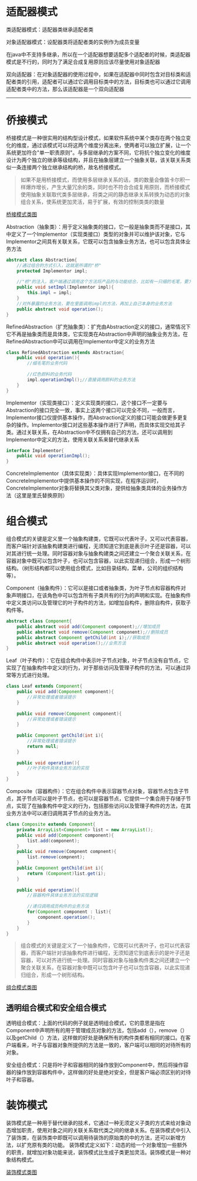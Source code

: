 # 适配器模式
类适配器模式：适配器类继承适配者类

对象适配器模式：设配器类将适配者类的实例作为成员变量

在java中不支持多继承，所以在一个适配器想要适配多个适配者的时候，类适配器模式是不行的，同时为了满足合成复用原则应该尽量使用对象适配器

双向适配器：在对象适配器的使用过程中，如果在适配器中同时包含对目标类和适配者类的引用，适配者可以通过它调用目标类中的方法，目标类也可以通过它调用适配者类中的方法，那么该适配器是一个双向适配器

---
# 侨接模式
桥接模式是一种很实用的结构型设计模式，如果软件系统中某个类存在两个独立变化的维度，通过该模式可以将这两个维度分离出来，使两者可以独立扩展，让一个系统更加符合"单一职责原则"。与多层继承的方案不同，它将抗个独立变化的维度设计为两个独立的继承等级结构，并且在抽象层建立一个抽象关联，该关联关系类似一条连接两个独立继承结构的桥，故名桥接模式。
> 如果不是用桥接模式，而使用多层继承关系的话，类的数量会像笛卡尔积一样爆炸增长，产生大量冗余的类，同时也不符合合成复用原则，而桥接模式使用抽象关联取代类多层继承，将类之间的静态继承关系转换为动态的对象组合关系，使系统更加灵活，易于扩展，有效的控制类类的数量

[桥接模式类图](./img/桥接（bridge）模式类图.png)

Abstraction（抽象类）：用于定义抽象类的接口，它一般是抽象类而不是接口，其中定义了一个Implementor（实现类接口）类型的对象并可以维护该对象，它与Implementor之间具有关联关系，它既可以包含抽象业务方法，也可以包含具体业务方法

```java
abstract class Abstraction{
    //通过组合的方式引入，这就是所谓的"桥"
    protected Implementor impl;
    
    //"桥"的注入，客户端通过调用这个方法将产品的与功能结合，比如有一只细的毛笔，要为这个毛笔选择颜色，颜色作和笔的粗细两个维度是分离的，通过调用细毛笔的setImpl（redImpl）就可以得到一只蘸料为红颜色的细毛笔
    public void setImpl(Implemntor impl){
        this.impl = impl;
    }
    //对外暴露的业务方法，要在里面调用impl的方法，再加上自己本身的业务方法
    public abstract void operation();
}
```

RefinedAbstraction（扩充抽象类）：扩充由Abstraction定义的接口，通常情况下它不再是抽象类而是具体类，它实现类在Abstraction中声明的抽象业务方法，在RefinedAbstraction中可以调用在Implementor中定义的业务方法

```java
class RefinedAbstraction extends Abstraction{
    public void operation(){
        //细毛笔的业务代码
        
        //红色颜料的业务代码
        impl.operationImpl();//直接调用颜料的业务方法
    }
}
```

Implementor（实现类接口）：定义实现类的接口，这个接口不一定要与Abstraction的接口完全一致，事实上这两个接口可以完全不同，一般而言，Implementor接口仅提供基本操作，而Abstraction定义的接口可能会做更多更复杂的操作。Implementor接口对这些基本操作进行了声明，而具体实现交给其子类。通过关联关系，在Abstraction中不仅拥有自己的方法，还可以调用到Implementor中定义的方法，使用关联关系来替代继承关系

```java
interface Implementor{
    public void operationImpl();
}
```

ConcreteImplementor（具体实现类）：具体实现Implementor接口，在不同的ConcreteImplementor中提供基本操作的不同实现，在程序运训时，ConcreteImplementor对象将替换其父类对象，提供给抽象类具体的业务操作方法（这里是里氏替换原则）

# 组合模式
组合模式的关键是定义里一个抽象构建类，它既可以代表叶子，又可以代表容器，而客户端针对该抽象构建类进行编程，无须知道它到底是表示叶子还是容器，可以对其进行统一处理。同时容器对象与抽象构建类之间还建立一个聚合关联关系，在容器对象中既可以包含叶子，也可以包含容器，以此实现递归组合，形成一个树形结构。（树形结构都可以使用组合模式，比如目录结构，菜单，公司的组织结构等）。

Component（抽象构件）：它可以是接口或者抽象类，为叶子节点和容器构件对象声明接口，在该角色中可以包含所有子类共有的行为的声明和实现。在抽象构件中定义类访问以及管理它的叶子构件的方法，如增加自构件，删除自构件，获取子构件等。

```java
abstract class Component{
    public abstract void add(Component component);//增加成员
    public abstract void remove(Component component);//删除成员
    public abstract Component getChild(int i);//获取成员
    public abstract void operation();//业务方法
}
```

Leaf（叶子构件）：它在组合构件中表示叶子节点对象，叶子节点没有自节点，它实现了在抽象构件中定义的行为，对于那些访问及管理子构件的方法，可以通过异常等方式进行处理。

```java
class Leaf extends Component{
    public void add(Component component){
        //异常处理或者错误提示
    }
    
    public void remove(Component component){
        //异常处理或者错误提示
    }
    
    public Component getChild(int i){
        //异常处理或者错误提示
        return null;
    }
    
    public void operation(){
        //叶子构件具体业务方法的实现
    }
}
```

Composite（容器构件）：它在组合构件中表示容器节点对象，容器节点包含子节点，其子节点可以是叶子节点，也可以是容器节点，它提供一个集合用于存储子节点，实现了在抽象构件中定义的行为，包括那些访问以及管理子构件的方法，在其业务方法中可以递归调用其子节点的业务方法。

```java
class Composite extends Component{
    private ArrayList<Component> list = new ArrayList();
    public void add(Component component){
        list.add(component);
    }
    public void remove(Compnent compnent){
        list.remove(compnent);
    }
    public Component getChild(int i){
        return (Component)list.get(i);
    }
   
    public void operation(){
        //容器构件具体业务方法的实现逻辑
        
        //递归调用成员构件的业务方法
        for(Component component : list){
            component.operation();
        }
    }
}
```

> 组合模式的关键是定义了一个抽象构件，它既可以代表叶子，也可以代表容器，而客户端针对该抽象构件进行编程，无须知道它到底表示的是叶子还是容器，可以对齐进行统一处理。同时容器对象与抽象构件类之间还建立一个聚合关联关系，在容器对象中既可以包含叶子也可以包含容器，以此实现递归组合，形成一个树形结构。

[组合模式类图](img/组合（composite）模式.png)

## 透明组合模式和安全组合模式
透明组合模式：上面的代码的例子就是透明组合模式，它的意思是指在Component中声明所有的用于管理成员对象的方法，包括add（），remove（）以及getChild（）方法，这样做的好处是确保所有的构件类都有相同的接口。在客户端看来，叶子与容器对象所提供的方法是一致的，客户端可以相同的对待所有的对象。

安全组合模式：只是将叶子和容器相同的操作放到Component中，然后将操作容器的操作放到容器构件中，这样做的好处是绝对安全，但是客户端必须区别的对待叶子和容器。

# 装饰模式
装饰模式是一种用于替代继承的技术，它通过一种无须定义子类的方式来给对象动态增加职责，使用对象之间的关联关系取代类之间的继承关系。在装饰模式中引入了装饰类，在装饰类中即既可以调用待装饰的原始类的中的方法，还可以新增方法，以扩充原有类的功能。
装饰模式定义如下：动态的给一个对象增加一些额外的职责，就增加对象功能来说，装饰模式比生成子类更加灵活。装饰模式是一种对象结构模式。

[装饰模式类图](img/装饰器（decorator）模式.png)
